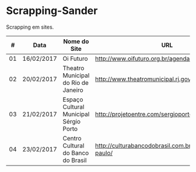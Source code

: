 # Scrapping-Sander
Scrapping em sites.

\# | Data | Nome do Site | URL
--- | --- | --- | ---
01 | 16/02/2017 | Oi Futuro | http://www.oifuturo.org.br/agenda/ 
02 | 20/02/2017 | Theatro Municipal do Rio de Janeiro | http://www.theatromunicipal.rj.gov.br/programacao/
03 | 21/02/2017 | Espaço Cultural Municipal Sérgio Porto | http://projetoentre.com/sergioporto/
04 | 23/02/2017 | Centro Cultural do Banco do Brasil | http://culturabancodobrasil.com.br/portal/sao-paulo/
